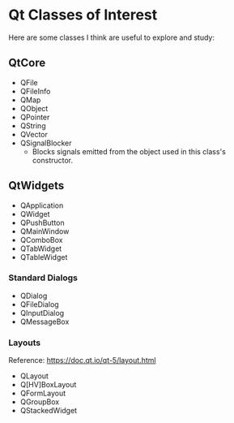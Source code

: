 # Qt Classes of Interest

Here are some classes I think are useful to explore and study:

## QtCore

- QFile
- QFileInfo
- QMap
- QObject
- QPointer
- QString
- QVector
- QSignalBlocker
	- Blocks signals emitted from the object used in this class's constructor.

## QtWidgets

- QApplication
- QWidget
- QPushButton
- QMainWindow
- QComboBox
- QTabWidget
- QTableWidget

### Standard Dialogs

- QDialog
- QFileDialog
- QInputDialog
- QMessageBox

### Layouts

Reference: https://doc.qt.io/qt-5/layout.html

- QLayout
- Q[HV]BoxLayout
- QFormLayout
- QGroupBox
- QStackedWidget
